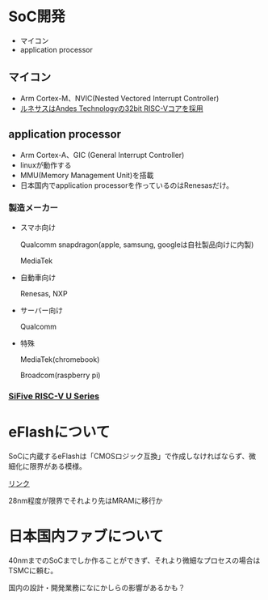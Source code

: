# SoC開発
- マイコン
- application processor

## マイコン
- Arm Cortex-M、NVIC(Nested Vectored Interrupt Controller)
- [ルネサスはAndes Technologyの32bit RISC-Vコアを採用](https://xtech.nikkei.com/atcl/nxt/news/18/08867/)                 

## application processor
- Arm Cortex-A、GIC (General Interrupt Controller) 
- linuxが動作する
- MMU(Memory Management Unit)を搭載 
- 日本国内でapplication processorを作っているのはRenesasだけ。                                                            
### 製造メーカー                                                                                                        
- スマホ向け

  Qualcomm snapdragon(apple, samsung, googleは自社製品向けに内製)     
  
  MediaTek
  
- 自動車向け

  Renesas, NXP
  
- サーバー向け
                                                                                                    
  Qualcomm
  
- 特殊

  MediaTek(chromebook)
  
  Broadcom(raspberry pi)

### [SiFive RISC-V U Series](https://www.sifive.com/core-designer)

# eFlashについて
SoCに内蔵するeFlashは「CMOSロジック互換」で作成しなければならず、微細化に限界がある模様。

[リンク](https://pc.watch.impress.co.jp/docs/column/semicon/1134166.html)

28nm程度が限界でそれより先はMRAMに移行か

# 日本国内ファブについて
40nmまでのSoCまでしか作ることができず、それより微細なプロセスの場合はTSMCに頼む。

国内の設計・開発業務になにかしらの影響があるかも？

